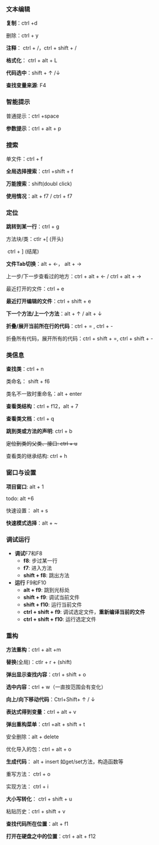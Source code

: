 ### **文本编辑**

**复制**：ctrl +d

删除：ctrl + y

**注释**： ctrl + /，ctrl + shift + /

**格式化**： ctrl + alt + L

**代码选中**：shift + ↑ /↓

**查找变量来源**:      F4 



### 智能提示

普通提示：ctrl +space

**参数提示**：ctrl + alt + p



### 搜索

单文件：ctrl + f

**全局选择搜索**：ctrl +shift + f

**万能搜索**：shift(doubl click)

**使用情况**：alt + f7 / ctrl + f7



### 定位

**跳转到某一行**：ctrl + g

方法块/类：ctlr +[  (开头)

​               ctrl + ] (结尾)

**文件Tab切换**：alt + ←， alt + →

上一步/下一步查看过的地方：ctrl + alt + ← / ctrl + alt + →

最近打开的文件：ctrl + e

**最近打开编辑的文件**：ctrl + shift + e

**下一个方法/上一个方法**：alt + ↑ / alt + ↓

**折叠/展开当前所在行的代码**：ctrl + = ,  ctrl + -

折叠所有代码，展开所有的代码：ctrl + shift + =,  ctrl + shift + -



### 类信息

**查找类**：ctrl + n

类命名： shift + f6

类名不一致时重命名：alt + enter

**查看类结构**：ctrl + f12，alt + 7

**查看类文档**：ctrl + q

**跳到类或方法的声明**:      ctrl + b

~~定位到类的父类、接口:      ctrl + u~~

查看类的继承结构:      ctrl + h



### 窗口与设置

**项目窗口**:      alt + 1

todo:      alt +6

快速设置： alt + s

**快速模式选择**：alt + ~



### 调试运行

- **调试**F7和F8
  - **f8**:   步过某一行
  - **f7**:   进入方法
  - **shift + f8**:   跳出方法
- **运行** F9和F10
  - **alt + f9**:   跳到光标处
  - **shift + f9**:   调试当前文件
  - **shift + f10**:   运行当前文件
  - **ctrl + shift + f9**:   调试选定文件，**重新编译当前的文件**
  - **ctrl + shift + f10**:   运行选定文件



### 重构

**方法重构**：ctrl + alt +m

**替换**(全局)：ctlr + r + (shift)

**弹出显示查找内容**：ctrl + shift + o

**选中内容**：ctrl + w（一直按范围会有变化）

**向上/向下移动代码**：Ctrl+Shift+ ↑ /  ↓

**表达式得到变量**：ctrl + alt + v

**弹出重构菜单**：ctrl +alt + shift + t

安全删除：alt + delete

优化导入的包：ctrl + alt + o

**生成代码**： alt + insert 如get/set方法，构造函数等

重写方法： ctrl + o 

实现方法： ctrl + i 

**大小写转化**： ctrl + shift + u

粘贴历史：ctrl + shift + v

**查找代码所在位置**：alt + f1

**打开在硬盘之中的位置**：ctrl + alt + f12

